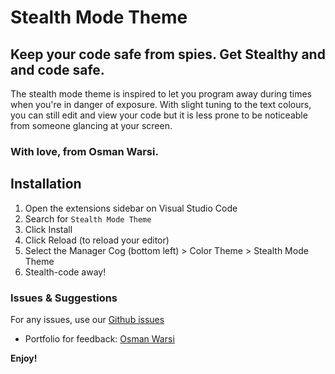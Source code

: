 # Stealth Mode Theme
## Keep your code safe from spies. Get Stealthy and and code safe.
The stealth mode theme is inspired to let you program away during times when you're in danger of exposure. With slight tuning to the text colours, you can still edit and view your code but it is less prone to be noticeable from someone glancing at your screen.

### With love, from Osman Warsi.

## Installation
1. Open the extensions sidebar on Visual Studio Code
2. Search for `Stealth Mode Theme`
3. Click Install
4. Click Reload (to reload your editor)
5. Select the Manager Cog (bottom left) > Color Theme > Stealth Mode Theme
6. Stealth-code away! 

### Issues & Suggestions
For any issues, use our [Github issues](http://github.com)
* Portfolio for feedback: [Osman Warsi](https://www.osman-warsi.com)

**Enjoy!**
